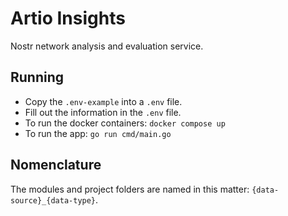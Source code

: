 # Artio Insights

Nostr network analysis and evaluation service.

## Running

- Copy the `.env-example` into a `.env` file.
- Fill out the information in the `.env` file.
- To run the docker containers: `docker compose up`
- To run the app: `go run cmd/main.go`

## Nomenclature

The modules and project folders are named in this matter: `{data-source}_{data-type}`.

